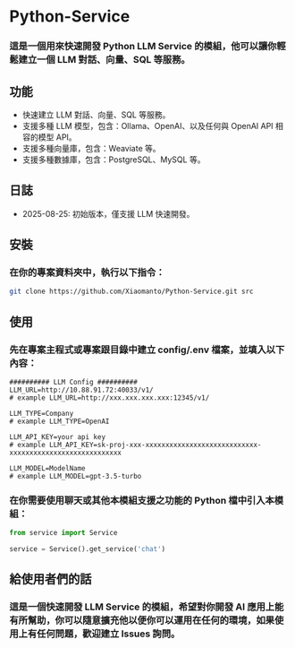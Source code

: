 # Python-Service

### 這是一個用來快速開發 Python LLM Service 的模組，他可以讓你輕鬆建立一個 LLM 對話、向量、SQL 等服務。

## 功能

- 快速建立 LLM 對話、向量、SQL 等服務。
- 支援多種 LLM 模型，包含：Ollama、OpenAI、以及任何與 OpenAI API 相容的模型 API。
- 支援多種向量庫，包含：Weaviate 等。
- 支援多種數據庫，包含：PostgreSQL、MySQL 等。

## 日誌

 - 2025-08-25: 初始版本，僅支援 LLM 快速開發。

## 安裝

### 在你的專案資料夾中，執行以下指令：
```bash
git clone https://github.com/Xiaomanto/Python-Service.git src
```

## 使用

### 先在專案主程式或專案跟目錄中建立 config/.env 檔案，並填入以下內容：
``` env
########## LLM Config ##########
LLM_URL=http://10.88.91.72:40033/v1/
# example LLM_URL=http://xxx.xxx.xxx.xxx:12345/v1/

LLM_TYPE=Company
# example LLM_TYPE=OpenAI

LLM_API_KEY=your api key
# example LLM_API_KEY=sk-proj-xxx-xxxxxxxxxxxxxxxxxxxxxxxxxxxx-xxxxxxxxxxxxxxxxxxxxxxxxxxxx

LLM_MODEL=ModelName 
# example LLM_MODEL=gpt-3.5-turbo
```

### 在你需要使用聊天或其他本模組支援之功能的 Python 檔中引入本模組：
``` python
from service import Service

service = Service().get_service('chat')
```

## 給使用者們的話

### 這是一個快速開發 LLM Service 的模組，希望對你開發 AI 應用上能有所幫助，你可以隨意擴充他以便你可以運用在任何的環境，如果使用上有任何問題，歡迎建立 Issues 詢問。